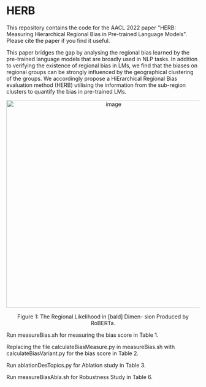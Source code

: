 # HERB


This repository contains the code for the AACL 2022 paper "HERB: Measuring Hierarchical Regional Bias in Pre-trained Language Models". Please cite the paper if you find it useful. 

This paper bridges the gap by analysing the regional bias learned by the pre-trained language models that are broadly used in NLP tasks. In addition to verifying the existence of regional bias in LMs, we find that the biases on regional groups can be strongly influenced by the geographical clustering of the groups. We accordingly propose a HiErarchical Regional Bias evaluation method (HERB) utilising the information from the sub-region clusters to quantify the bias in pre-trained LMs.

<div align=center><img width="543" alt="image" src="https://user-images.githubusercontent.com/45395508/200992600-97b23416-c211-451c-bdba-0223962c1da6.png">
  

Figure 1: The Regional Likelihood in [bald] Dimen- sion Produced by RoBERTa.


<div align=left>Run measureBias.sh for measuring the bias score in Table 1.
  
Replacing the file calculateBiasMeasure.py in measureBias.sh with calculateBiasVariant.py for the bias score in Table 2.
  
Run ablationDesTopics.py for Ablation study in Table 3.
  
Run measureBiasAbla.sh for Robustness Study in Table 6.  

